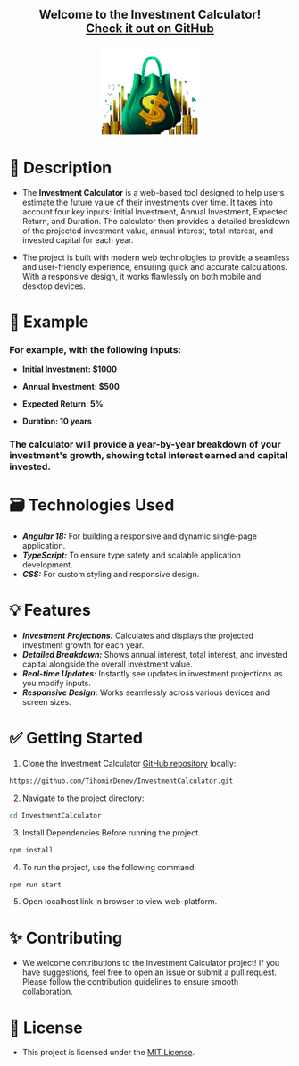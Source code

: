 <h2 align="center">
  Welcome to the Investment Calculator! <br/>
  <a href="https://github.com/TihomirDenev/InvestmentCalculator" target="_blank">Check it out on GitHub</a>
</h2>
<div align="center">
  <img src="public/investment-calculator-logo.png" alt="Investment Calculator" style="height: 160px;" />
</div>


# 📝 Description


- The **Investment Calculator** is a web-based tool designed to help users estimate the future value of their investments over time. It takes into account four key inputs: Initial Investment, Annual Investment, Expected Return, and Duration. The calculator then provides a detailed breakdown of the projected investment value, annual interest, total interest, and invested capital for each year.

- The project is built with modern web technologies to provide a seamless and user-friendly experience, ensuring quick and accurate calculations. With a responsive design, it works flawlessly on both mobile and desktop devices.

# 🔎 Example

### For example, with the following inputs:

- **Initial Investment: $1000**

- **Annual Investment: $500**

- **Expected Return: 5%**

- **Duration: 10 years**

### The calculator will provide a year-by-year breakdown of your investment's growth, showing total interest earned and capital invested.

# 🗃️ Technologies Used

- **_Angular 18:_** For building a responsive and dynamic single-page application.
- **_TypeScript:_** To ensure type safety and scalable application development.
- **_CSS:_** For custom styling and responsive design.

# 💡 Features

- **_Investment Projections:_** Calculates and displays the projected investment growth for each year.
- **_Detailed Breakdown:_** Shows annual interest, total interest, and invested capital alongside the overall investment value.
- **_Real-time Updates:_** Instantly see updates in investment projections as you modify inputs.
- **_Responsive Design:_** Works seamlessly across various devices and screen sizes.

# ✅ Getting Started

1. Clone the Investment Calculator [GitHub repository](https://github.com/TihomirDenev/InvestmentCalculator) locally:

```bash
https://github.com/TihomirDenev/InvestmentCalculator.git
```

2. Navigate to the project directory:

```bash
cd InvestmentCalculator
```

3. Install Dependencies Before running the project.

```bash
npm install
```

4. To run the project, use the following command:

```bash
npm run start
```

5. Open localhost link in browser to view web-platform.

# ✨ Contributing

- We welcome contributions to the Investment Calculator project! If you have suggestions, feel free to open an issue or submit a pull request. Please follow the contribution guidelines to ensure smooth collaboration.

# 📇 License

- This project is licensed under the [MIT License](https://opensource.org/licenses/MIT).
